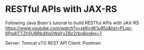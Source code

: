 # RESTful APIs with JAX-RS

Following Java Brain's tutorial to build RESTful APIs with JAX-RS https://www.youtube.com/watch?v=xkKcdK1u95s&list=PLqq-6Pq4lTTZh5U8RbdXq0WaYvZBz2rbn&index=1

Server: Tomcat v7.0
REST API Client: Postman
